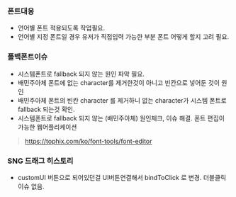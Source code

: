 



### 폰트대응
- 언어별 폰트 적용되도록 작업필요.
- 언어별 지정 폰트일 경우 유저가 직접입력 가능한 부분 폰트 어떻게 할지 고려 필요. 


### 폴백폰트이슈
- 시스템폰트로 fallback 되지 않는 원인 파악 필요. 
- 배민주아체 폰트에 없는 character를 제거한것이 아니고 빈칸으로 넣어둔 것이 원인 
- 배민주아체 폰트의 빈칸 character 를 제거하니 없는 character가 시스템 폰트로 fallback 되는것 확인. 
- 시스템폰트로 fallback 되지 않는 (배민주아체) 원인체크, 이슈 해결.
	폰트 편집이 가능한 웹어플리케이션
> 	https://tophix.com/ko/font-tools/font-editor



### SNG 드래그 히스토리
- customUI 버튼으로 되어있던걸 UI버튼연결해서 bindToClick 로 변경. 더블클릭 이슈 없음.